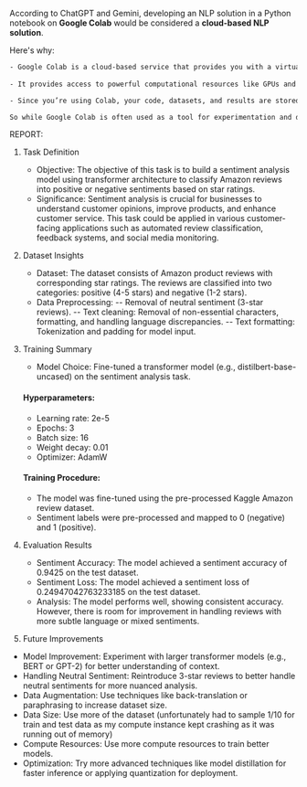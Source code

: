 According to ChatGPT and Gemini, developing an NLP solution in a Python notebook on **Google Colab** would be considered a **cloud-based NLP solution**.

Here's why:


```txt
- Google Colab is a cloud-based service that provides you with a virtual environment to run Python code, including for tasks like NLP. When you use Google Colab, your code is executed on Google's cloud infrastructure rather than on your local machine.
  
- It provides access to powerful computational resources like GPUs and TPUs, which can be useful for training large machine learning models, including those for NLP.

- Since you’re using Colab, your code, datasets, and results are stored in the cloud (Google Drive), and you can easily access your environment from any device with internet connectivity.

So while Google Colab is often used as a tool for experimentation and development, it enables you to build and run your NLP models in a cloud environment, making it a cloud-based solution for NLP development. However, in a production setting, if you were deploying an NLP model or API, you might opt for other cloud platforms like Google Cloud, AWS, or Azure to scale your solution further.
```

REPORT:
1. Task Definition
    - Objective: The objective of this task is to build a sentiment analysis model using transformer architecture to classify Amazon reviews into positive or negative sentiments based on star ratings.
    - Significance: Sentiment analysis is crucial for businesses to understand customer opinions, improve products, and enhance customer service. This task could be applied in various customer-facing applications such as automated review classification, feedback systems, and social media monitoring.

2. Dataset Insights
    - Dataset: The dataset consists of Amazon product reviews with corresponding star ratings. The reviews are classified into two categories: positive (4-5 stars) and negative (1-2 stars).
    - Data Preprocessing:
    -- Removal of neutral sentiment (3-star reviews).
    -- Text cleaning: Removal of non-essential characters, formatting, and handling language discrepancies.
    -- Text formatting: Tokenization and padding for model input.

3. Training Summary
    - Model Choice: Fine-tuned a transformer model (e.g., distilbert-base-uncased) on the sentiment analysis task.
    #### Hyperparameters:
    - Learning rate: 2e-5
    - Epochs: 3
    - Batch size: 16
    - Weight decay: 0.01
    - Optimizer: AdamW
    #### Training Procedure:
    - The model was fine-tuned using the pre-processed Kaggle Amazon review dataset.
    - Sentiment labels were pre-processed and mapped to 0 (negative) and 1 (positive).

4. Evaluation Results
    - Sentiment Accuracy: The model achieved a sentiment accuracy of 0.9425 on the test dataset.
    - Sentiment Loss: The model achieved a sentiment loss of 0.24947042763233185 on the test dataset.
    - Analysis: The model performs well, showing consistent accuracy. However, there is room for improvement in handling reviews with more subtle language or mixed sentiments.

5. Future Improvements
- Model Improvement: Experiment with larger transformer models (e.g., BERT or GPT-2) for better understanding of context.
- Handling Neutral Sentiment: Reintroduce 3-star reviews to better handle neutral sentiments for more nuanced analysis.
- Data Augmentation: Use techniques like back-translation or paraphrasing to increase dataset size.
- Data Size: Use more of the dataset (unfortunately had to sample 1/10 for train and test data as my compute instance kept crashing as it was running out of memory)
- Compute Resources: Use more compute resources to train better models.
- Optimization: Try more advanced techniques like model distillation for faster inference or applying quantization for deployment.
